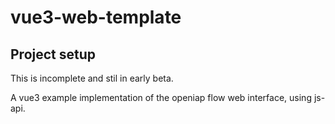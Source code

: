 # vue3-web-template

## Project setup
This is incomplete and stil in early beta.

A vue3 example implementation of the openiap flow web interface, using js-api.

